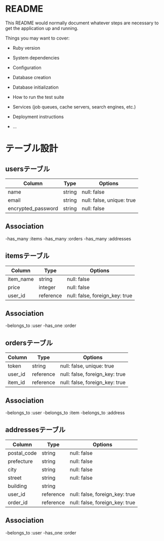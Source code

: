 # README

This README would normally document whatever steps are necessary to get the
application up and running.

Things you may want to cover:

* Ruby version

* System dependencies

* Configuration

* Database creation

* Database initialization

* How to run the test suite

* Services (job queues, cache servers, search engines, etc.)

* Deployment instructions

* ...


# テーブル設計

## usersテーブル

| Column             | Type   | Options                   |
| ------------------ | ------ | ------------------------- |
| name               | string | null: false               |
| email              | string | null: false, unique: true |
| encrypted_password | string | null: false               |

## Association

-has_many :items
-has_many :orders
-has_many :addresses

## itemsテーブル

| Column    | Type      | Options                        |
| --------- | --------- | ------------------------------ |
| item_name | string    | null: false                    |
| price     | integer   | null: false                    |
| user_id   | reference | null: false, foreign_key: true |

## Association

-belongs_to :user
-has_one    :order

## ordersテーブル

| Column  | Type      | Options                        |
| ------- | --------- | ------------------------------ |
| token   | string    | null: false, unique: true      |
| user_id | reference | null: false, foreign_key: true |
| item_id | reference | null: false, foreign_key: true |

## Association

-belongs_to :user
-belongs_to :item
-belongs_to :address

## addressesテーブル

| Column      | Type      | Options                        |
| ----------- | --------- | ------------------------------ |
| postal_code | string    | null: false                    |
| prefecture  | string    | null: false                    |
| city        | string    | null: false                    |
| street      | string    | null: false                    |
| building    | string    |                                |
| user_id     | reference | null: false, foreign_key: true |
| order_id    | reference | null: false, foreign_key: true |

## Association

-belongs_to :user
-has_one    :order